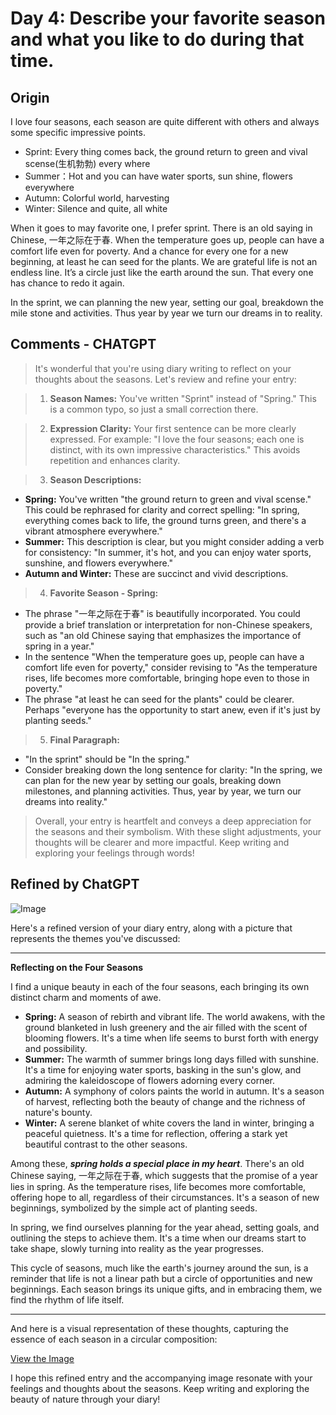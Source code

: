 # **Day 4:** Describe your favorite season and what you like to do during that time.

## Origin

I love four seasons, each season are quite different with others and always some specific impressive points. 
- Sprint: Every thing comes back, the ground return to green and vival scense(生机勃勃) every where
- Summer：Hot and you can have water sports, sun shine, flowers everywhere
- Autumn:  Colorful world, harvesting 
- Winter: Silence and quite, all white 

When it goes to may favorite one, I prefer sprint. There is an old saying in Chinese, 一年之际在于春. When the temperature goes up, people can have a comfort life even for poverty. And a chance for every one for a new beginning, at least he can seed for the plants. We are grateful life is not an endless line. It’s a circle just like the earth around the sun. That every one has chance to redo it again.

In the sprint, we can planning the new year, setting our goal, breakdown the mile stone and activities. Thus year by year we turn our dreams in to reality.

## Comments - CHATGPT
>It's wonderful that you're using diary writing to reflect on your thoughts about the seasons. Let's review and refine your entry:

>1. **Season Names:** You've written "Sprint" instead of "Spring." This is a common typo, so just a small correction there.

>2. **Expression Clarity:** Your first sentence can be more clearly expressed. For example: "I love the four seasons; each one is distinct, with its own impressive characteristics." This avoids repetition and enhances clarity.

>3. **Season Descriptions:**
   - **Spring:** You've written "the ground return to green and vival scense." This could be rephrased for clarity and correct spelling: "In spring, everything comes back to life, the ground turns green, and there's a vibrant atmosphere everywhere."
   - **Summer:** This description is clear, but you might consider adding a verb for consistency: "In summer, it's hot, and you can enjoy water sports, sunshine, and flowers everywhere."
   - **Autumn and Winter:** These are succinct and vivid descriptions. 

>4. **Favorite Season - Spring:** 
   - The phrase "一年之际在于春" is beautifully incorporated. You could provide a brief translation or interpretation for non-Chinese speakers, such as "an old Chinese saying that emphasizes the importance of spring in a year."
   - In the sentence "When the temperature goes up, people can have a comfort life even for poverty," consider revising to "As the temperature rises, life becomes more comfortable, bringing hope even to those in poverty."
   - The phrase "at least he can seed for the plants" could be clearer. Perhaps "everyone has the opportunity to start anew, even if it's just by planting seeds."

>5. **Final Paragraph:**
   - "In the sprint" should be "In the spring."
   - Consider breaking down the long sentence for clarity: "In the spring, we can plan for the new year by setting our goals, breaking down milestones, and planning activities. Thus, year by year, we turn our dreams into reality."

>Overall, your entry is heartfelt and conveys a deep appreciation for the seasons and their symbolism. With these slight adjustments, your thoughts will be clearer and more impactful. Keep writing and exploring your feelings through words!


## Refined by ChatGPT
![Image](file-service://file-pGhOqq0fHKWRcMI37dAcG6bK)

Here's a refined version of your diary entry, along with a picture that represents the themes you've discussed:

---

**Reflecting on the Four Seasons**

I find a unique beauty in each of the four seasons, each bringing its own distinct charm and moments of awe.

- **Spring:** A season of rebirth and vibrant life. The world awakens, with the ground blanketed in lush greenery and the air filled with the scent of blooming flowers. It's a time when life seems to burst forth with energy and possibility.
- **Summer:** The warmth of summer brings long days filled with sunshine. It's a time for enjoying water sports, basking in the sun's glow, and admiring the kaleidoscope of flowers adorning every corner.
- **Autumn:** A symphony of colors paints the world in autumn. It's a season of harvest, reflecting both the beauty of change and the richness of nature's bounty.
- **Winter:** A serene blanket of white covers the land in winter, bringing a peaceful quietness. It's a time for reflection, offering a stark yet beautiful contrast to the other seasons.

Among these, ***spring holds a special place in my heart***. There's an old Chinese saying, 一年之际在于春, which suggests that the promise of a year lies in spring. As the temperature rises, life becomes more comfortable, offering hope to all, regardless of their circumstances. It's a season of new beginnings, symbolized by the simple act of planting seeds.

In spring, we find ourselves planning for the year ahead, setting goals, and outlining the steps to achieve them. It's a time when our dreams start to take shape, slowly turning into reality as the year progresses.

This cycle of seasons, much like the earth's journey around the sun, is a reminder that life is not a linear path but a circle of opportunities and new beginnings. Each season brings its unique gifts, and in embracing them, we find the rhythm of life itself.

---

And here is a visual representation of these thoughts, capturing the essence of each season in a circular composition:

[View the Image](ikWLUjqS4jK5Myrb)

I hope this refined entry and the accompanying image resonate with your feelings and thoughts about the seasons. Keep writing and exploring the beauty of nature through your diary!